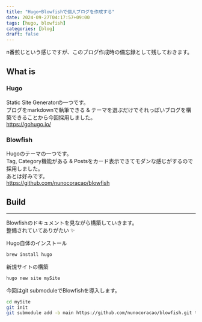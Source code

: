 ```yaml
---
title: "Hugo+Blowfishで個人ブログを作成する"
date: 2024-09-27T04:17:57+09:00
tags: [hugo, blowfish]
categories: [blog]
draft: false
---
```


n番煎じという感じですが、このブログ作成時の備忘録として残しておきます。

## What is

### Hugo
Static Site Generatorの一つです。  
ブログをmarkdownで執筆できる & テーマを選ぶだけでそれっぽいブログを構築できることから今回採用しました。  
https://gohugo.io/

### Blowfish
Hugoのテーマの一つです。  
Tag, Category機能がある & Postsをカード表示できてモダンな感じがするので採用しました。  
あとは好みです。  
https://github.com/nunocoracao/blowfish

## Build
---
Blowfishのドキュメントを見ながら構築していきます。  
整備されていてありがたい :sparkles:

Hugo自体のインストール
```sh
brew install hugo
```

新規サイトの構築
```sh
hugo new site mySite
```

今回はgit submoduleでBlowfishを導入します。
```sh
cd mySite
git init
git submodule add -b main https://github.com/nunocoracao/blowfish.git themes/blowfish
```

